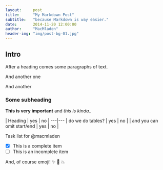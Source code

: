 ```yaml
---
layout:     post
title:      "My Markdown Post"
subtitle:   "because Markdown is way easier."
date:       2014-11-20 12:00:00
author:     "MacMladen"
header-img: "img/post-bg-01.jpg"
---
```


## Intro

After a heading comes some paragraphs of text.

And another one

And another

### Some subheading

**This is very important** and *this is kinda..*

| Heading | yes | no |
---|---
| do we do tables? | yes | no |
| and you can omit start/end | yes | no |

Task list for @macmladen

- [x] This is a complete item
- [ ] This is an incomplete item

And, of course emoji! :sparkles: :camel: :boom:

